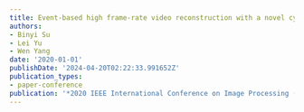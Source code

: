 ```yaml
---
title: Event-based high frame-rate video reconstruction with a novel cycle-event network
authors:
- Binyi Su
- Lei Yu
- Wen Yang
date: '2020-01-01'
publishDate: '2024-04-20T02:22:33.991652Z'
publication_types:
- paper-conference
publication: '*2020 IEEE International Conference on Image Processing (ICIP)*'
---
```

